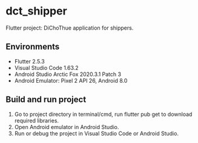 # dct_shipper

Flutter project: DiChoThue application for shippers.

## Environments
- Flutter 2.5.3
- Visual Studio Code 1.63.2
- Android Studio Arctic Fox 2020.3.1 Patch 3
- Android Emulator: Pixel 2 API 26, Android 8.0

## Build and run project
1. Go to project directory in terminal/cmd, run flutter pub get to download required libraries.
2. Open Android emulator in Android Studio.
3. Run or debug the project in Visual Studio Code or Android Studio.
